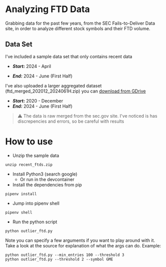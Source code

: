 # Analyzing FTD Data
Grabbing data for the past few years, from the SEC Fails-to-Deliver Data site, in order to analyze different stock symbols and their FTD volume.

## Data Set
I've included a sample data set that only contains recent data
- ***Start:*** 2024 - April

- ***End:*** 2024 - June (First Half)

I've also uploaded a larger aggregated dataset (ftd_merged_202012_2024061H.zip) you can [download from GDrive](https://drive.google.com/file/d/10360LRny4McciW89de708ce3_dv0YyEJ/view?usp=sharing)
- ***Start:*** 2020 - December
- ***End:*** 2024 - June (First Half)

> :warning: The data is raw merged from the sec.gov site. I've noticed is has discrepencies and errors, so be careful with results

# How to use
- Unzip the sample data
```
unzip recent_ftds.zip
```
- Install Python3 (search google)
    - Or run in the devcontainer
- Install the dependencies from pip
```
pipenv install
```
- Jump into pipenv shell
```
pipenv shell
```
- Run the python script
```
python outlier_ftd.py
```

Note you can specify a few arguments if you want to play around with it. Take a look at the source for explanation of what the args can do. Example:
```
python outlier_ftd.py --min_entries 100 --threshold 3
python outlier_ftd.py --threshold 2 --symbol GME
```